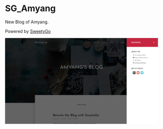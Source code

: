 # SG_Amyang

New Blog of Amyang.

Powered by [SweetyGo](https://github.com/AmyangXYZ/sweetygo)

![](https://raw.githubusercontent.com/AmyangXYZ/SG_Amyang/master/static/sg1.png)
